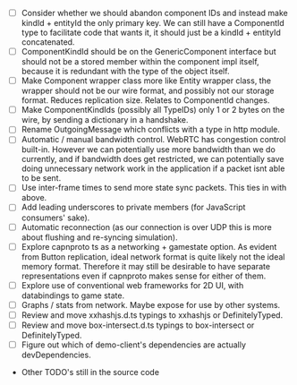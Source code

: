 - [ ] Consider whether we should abandon component IDs and instead make kindId + entityId the only primary key.
      We can still have a ComponentId type to facilitate code that wants it, it should just be a kindId + entityId concatenated.
- [ ] ComponentKindId should be on the GenericComponent interface but should not be a stored member within the component impl itself, because it is redundant with the type of the object itself.
- [ ] Make Component wrapper class more like Entity wrapper class, the wrapper should not be our wire format, and possibly not our storage format. Reduces replication size.
      Relates to ComponentId changes.
- [ ] Make ComponentKindIds (possibly all TypeIDs) only 1 or 2 bytes on the wire, by sending a dictionary in a handshake.
- [ ] Rename OutgoingMessage which conflicts with a type in http module.
- [ ] Automatic / manual bandwidth control. WebRTC has congestion control built-in. However we can potentially use more bandwidth than we do currently,
      and if bandwidth does get restricted, we can potentially save doing unnecessary network work in the application if a packet isnt able to be sent.
- [ ] Use inter-frame times to send more state sync packets. This ties in with above.
- [ ] Add leading underscores to private members (for JavaScript consumers' sake).
- [ ] Automatic reconnection (as our connection is over UDP this is more about flushing and re-syncing simulation).
- [ ] Explore capnproto ts as a networking + gamestate option. As evident from Button replication, ideal network format is quite likely not the ideal memory format.
      Therefore it may still be desirable to have separate representations even if capnproto makes sense for either of them.
- [ ] Explore use of conventional web frameworks for 2D UI, with databindings to game state.
- [ ] Graphs / stats from network. Maybe expose for use by other systems.
- [ ] Review and move xxhashjs.d.ts typings to xxhashjs or DefinitelyTyped.
- [ ] Review and move box-intersect.d.ts typings to box-intersect or DefinitelyTyped.
- [ ] Figure out which of demo-client's dependencies are actually devDependencies.
- Other TODO's still in the source code
